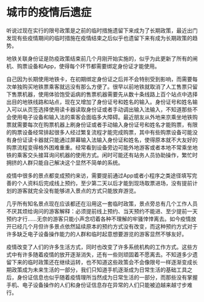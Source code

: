 # 城市的疫情后遗症


听说过现在实行的限号政策是之前的临时措施遗留下来成为了长期政策，最近出门发现有些疫情期间的临时措施在疫情结束之后似乎也遗留下来有成为长期政策的趋势。

地铁关联身份证是防疫政策结束前几个月刚开始实施的，似乎为此更新了所有的闸机、购票设备和App，使得每个环节都需要绑定身份证才能使用。

自己因为长期使用地铁卡，在初期绑定身份证之后并不会特别受到影响，而需要每次单独购买地铁票乘客就远没有那么方便了。很早以前地铁就取消了人工售票只留下售票机器，使用体验饱受诟病的售票机器需要先从数十条线路上百个站点中选择出目的地铁线路和站点，现在又增加了身份证号和姓名的输入。身份证号和姓名输入可以从页签选择使用读卡器读取身份证或者手动调出输入法输入，不知道那些不会使用电子设备和输入法的乘客会面临多大障碍。最近朋友从外地来京乘坐地铁购票就需要每次在购票机器上刷身份证或者手动输入身份证号和姓名才能购票，有限的购票设备经常排起很多人经过繁复流程才能完成购票，其中有些购票设备可能没有身份证读卡器就只能通过屏幕输入法输入身份证和姓名，使得原本就不大友好的购票流程变得格外困难重重。经常看到设备旁边可能外地游客或者本地不常乘坐地铁的乘客交头接耳询问机器的使用方式。闲时可能还有站务人员协助操作，繁忙时拥挤的人群只能自己解决这个显然不简单的系统。

疫情中很多的景点都变成预约来访，需要提前通过App或者小程序之类途径填写完善的个人资料后完成线上预约，至少第二天以后才能到现场取票进场，没有提前计划的游客就完全没有能够进入景点的方式只能放弃游览。

几乎所有知名景点现在应该都还在沿用这一套临时政策，景点旁总有几个工作人员不厌其烦给询问的游客解释：必须提前线上预约、当天预约不能进、至少提前一天预约才行……无奈的游客只能小声念叨着各种不理解的牢骚悻悻离去。如今疫情放开已经几个月但许多景点依然延续原本的预约方式没有改变，而这种预约方式对于许多缺乏电子设备操作能力的人群和临时起意想要游览的游客显然不够友好。

疫情改变了人们的许多生活方式，同时也改变了许多系统机构的工作方式。这些方式中有许多随着疫情的放开逐渐消失，还有一些则顽固着不愿离去。不知道多少遗留下来的临时政策还在继续运转，也不知道这些政策会不会像限号一样逐渐变成长期政策成为未来生活的一部分，我们只知道手机逐渐成为日常生活的基础工具之后，身份证信息也似乎随着疫情理所当然成为日常生活的一部分，而那些没有掌握手机、电子设备操作的人们和身份证信息存在异常的人们只能被迫越来越寸步难行。
